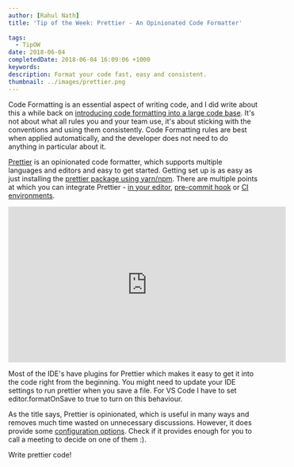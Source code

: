 ```yaml
---
author: [Rahul Nath]
title: 'Tip of the Week: Prettier - An Opinionated Code Formatter'
  
tags:
  - TipOW
date: 2018-06-04
completedDate: 2018-06-04 16:09:06 +1000
keywords:
description: Format your code fast, easy and consistent.
thumbnail: ../images/prettier.png
---
```


Code Formatting is an essential aspect of writing code, and I did write about this a while back on [introducing code formatting into a large code base](https://www.rahulpnath.com/blog/introducing-code-formatting-into-a-large-codebase/). It's not about what all rules you and your team use, it's about sticking with the conventions and using them consistently. Code Formatting rules are best when applied automatically, and the developer does not need to do anything in particular about it.

[Prettier](https://prettier.io/) is an opinionated code formatter, which supports multiple languages and editors and easy to get started. Getting set up is as easy as just installing the [prettier package using yarn/npm](https://prettier.io/docs/en/install.html). There are multiple points at which you can integrate Prettier - [in your editor](https://prettier.io/docs/en/editors.html), [pre-commit hook](https://prettier.io/docs/en/precommit.html) or [CI environments](https://prettier.io/docs/en/cli.html#list-different).

<div style="text-align: center;">
<iframe width="560" height="315" src="https://www.youtube.com/embed/zgWBAKZvdFQ" frameborder="0" allow="autoplay; encrypted-media" allowfullscreen></iframe>
</div>

Most of the IDE's have plugins for Prettier which makes it easy to get it into the code right from the beginning. You might need to update your IDE settings to run prettier when you save a file. For VS Code I have to set editor.formatOnSave to true to turn on this behaviour.

As the title says, Prettier is opinionated, which is useful in many ways and removes much time wasted on unnecessary discussions. However, it does provide some [configuration options](https://prettier.io/docs/en/configuration.html). Check if it provides enough for you to call a meeting to decide on one of them :).

Write prettier code!

